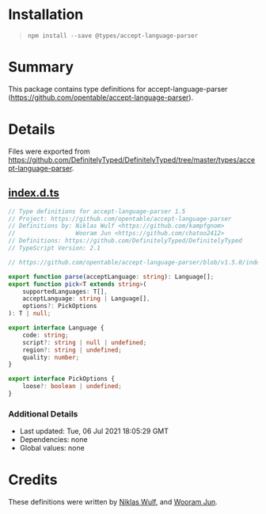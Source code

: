 # Installation
> `npm install --save @types/accept-language-parser`

# Summary
This package contains type definitions for accept-language-parser (https://github.com/opentable/accept-language-parser).

# Details
Files were exported from https://github.com/DefinitelyTyped/DefinitelyTyped/tree/master/types/accept-language-parser.
## [index.d.ts](https://github.com/DefinitelyTyped/DefinitelyTyped/tree/master/types/accept-language-parser/index.d.ts)
````ts
// Type definitions for accept-language-parser 1.5
// Project: https://github.com/opentable/accept-language-parser
// Definitions by: Niklas Wulf <https://github.com/kampfgnom>
//                 Wooram Jun <https://github.com/chatoo2412>
// Definitions: https://github.com/DefinitelyTyped/DefinitelyTyped
// TypeScript Version: 2.1

// https://github.com/opentable/accept-language-parser/blob/v1.5.0/index.js

export function parse(acceptLanguage: string): Language[];
export function pick<T extends string>(
    supportedLanguages: T[],
    acceptLanguage: string | Language[],
    options?: PickOptions
): T | null;

export interface Language {
    code: string;
    script?: string | null | undefined;
    region?: string | undefined;
    quality: number;
}

export interface PickOptions {
    loose?: boolean | undefined;
}

````

### Additional Details
 * Last updated: Tue, 06 Jul 2021 18:05:29 GMT
 * Dependencies: none
 * Global values: none

# Credits
These definitions were written by [Niklas Wulf](https://github.com/kampfgnom), and [Wooram Jun](https://github.com/chatoo2412).
